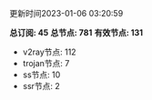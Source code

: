更新时间2023-01-06 03:20:59

**总订阅: 45**
**总节点: 781**
**有效节点: 131**
- v2ray节点: 112
- trojan节点: 7
- ss节点: 10
- ssr节点: 2
